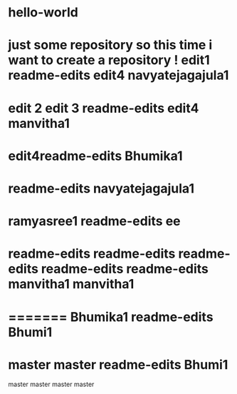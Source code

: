 # hello-world
just some repository
so this time i want to create a repository !
edit1
readme-edits
edit4
navyatejagajula1
=======
edit 2
edit 3
 readme-edits
edit4
manvitha1
=======
edit4readme-edits
Bhumika1
=======
 readme-edits
navyatejagajula1
=======
ramyasree1
 readme-edits
ee
=======
readme-edits
 readme-edits
readme-edits
 readme-edits
readme-edits
manvitha1
manvitha1
=======
=======
Bhumika1
readme-edits
Bhumi1
=======
 master
master
readme-edits
Bhumi1
=======
 master
 master
 master
 master
